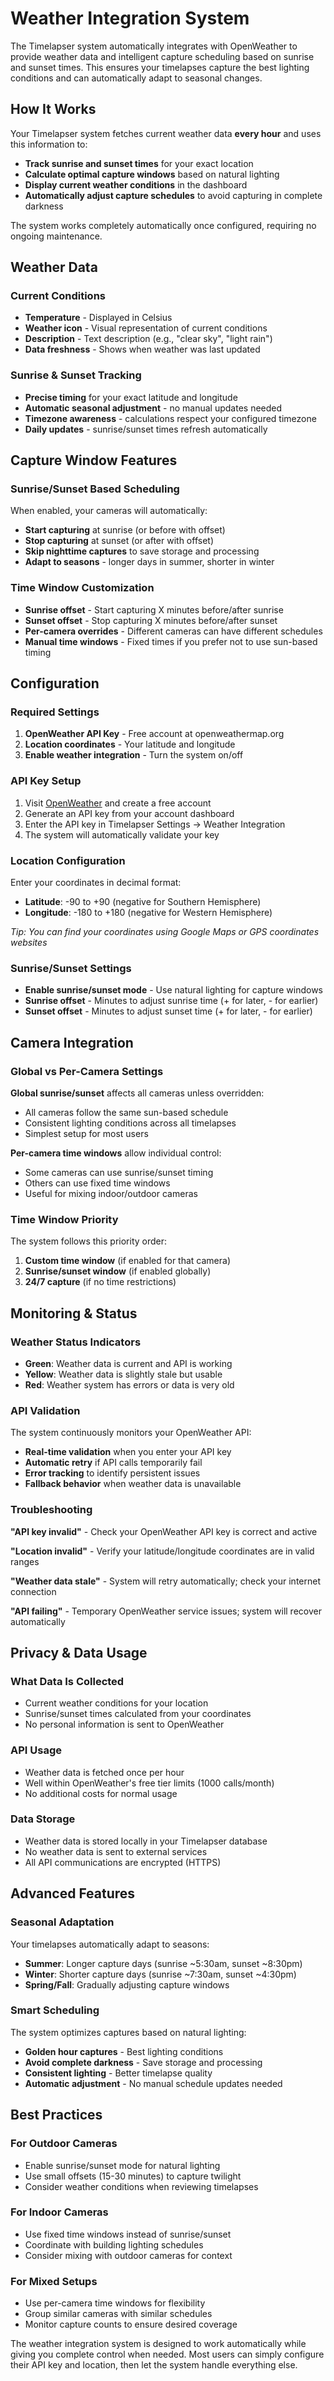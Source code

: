 # Weather Integration System

The Timelapser system automatically integrates with OpenWeather to provide
weather data and intelligent capture scheduling based on sunrise and sunset
times. This ensures your timelapses capture the best lighting conditions and can
automatically adapt to seasonal changes.

## How It Works

Your Timelapser system fetches current weather data **every hour** and uses this
information to:

- **Track sunrise and sunset times** for your exact location
- **Calculate optimal capture windows** based on natural lighting
- **Display current weather conditions** in the dashboard
- **Automatically adjust capture schedules** to avoid capturing in complete
  darkness

The system works completely automatically once configured, requiring no ongoing
maintenance.

## Weather Data

### Current Conditions

- **Temperature** - Displayed in Celsius
- **Weather icon** - Visual representation of current conditions
- **Description** - Text description (e.g., "clear sky", "light rain")
- **Data freshness** - Shows when weather was last updated

### Sunrise & Sunset Tracking

- **Precise timing** for your exact latitude and longitude
- **Automatic seasonal adjustment** - no manual updates needed
- **Timezone awareness** - calculations respect your configured timezone
- **Daily updates** - sunrise/sunset times refresh automatically

## Capture Window Features

### Sunrise/Sunset Based Scheduling

When enabled, your cameras will automatically:

- **Start capturing** at sunrise (or before with offset)
- **Stop capturing** at sunset (or after with offset)
- **Skip nighttime captures** to save storage and processing
- **Adapt to seasons** - longer days in summer, shorter in winter

### Time Window Customization

- **Sunrise offset** - Start capturing X minutes before/after sunrise
- **Sunset offset** - Stop capturing X minutes before/after sunset
- **Per-camera overrides** - Different cameras can have different schedules
- **Manual time windows** - Fixed times if you prefer not to use sun-based
  timing

## Configuration

### Required Settings

1. **OpenWeather API Key** - Free account at openweathermap.org
2. **Location coordinates** - Your latitude and longitude
3. **Enable weather integration** - Turn the system on/off

### API Key Setup

1. Visit [OpenWeather](https://openweathermap.org/api) and create a free account
2. Generate an API key from your account dashboard
3. Enter the API key in Timelapser Settings → Weather Integration
4. The system will automatically validate your key

### Location Configuration

Enter your coordinates in decimal format:

- **Latitude**: -90 to +90 (negative for Southern Hemisphere)
- **Longitude**: -180 to +180 (negative for Western Hemisphere)

_Tip: You can find your coordinates using Google Maps or GPS coordinates
websites_

### Sunrise/Sunset Settings

- **Enable sunrise/sunset mode** - Use natural lighting for capture windows
- **Sunrise offset** - Minutes to adjust sunrise time (+ for later, - for
  earlier)
- **Sunset offset** - Minutes to adjust sunset time (+ for later, - for earlier)

## Camera Integration

### Global vs Per-Camera Settings

**Global sunrise/sunset** affects all cameras unless overridden:

- All cameras follow the same sun-based schedule
- Consistent lighting conditions across all timelapses
- Simplest setup for most users

**Per-camera time windows** allow individual control:

- Some cameras can use sunrise/sunset timing
- Others can use fixed time windows
- Useful for mixing indoor/outdoor cameras

### Time Window Priority

The system follows this priority order:

1. **Custom time window** (if enabled for that camera)
2. **Sunrise/sunset window** (if enabled globally)
3. **24/7 capture** (if no time restrictions)

## Monitoring & Status

### Weather Status Indicators

- **Green**: Weather data is current and API is working
- **Yellow**: Weather data is slightly stale but usable
- **Red**: Weather system has errors or data is very old

### API Validation

The system continuously monitors your OpenWeather API:

- **Real-time validation** when you enter your API key
- **Automatic retry** if API calls temporarily fail
- **Error tracking** to identify persistent issues
- **Fallback behavior** when weather data is unavailable

### Troubleshooting

**"API key invalid"** - Check your OpenWeather API key is correct and active

**"Location invalid"** - Verify your latitude/longitude coordinates are in valid
ranges

**"Weather data stale"** - System will retry automatically; check your internet
connection

**"API failing"** - Temporary OpenWeather service issues; system will recover
automatically

## Privacy & Data Usage

### What Data Is Collected

- Current weather conditions for your location
- Sunrise/sunset times calculated from your coordinates
- No personal information is sent to OpenWeather

### API Usage

- Weather data is fetched once per hour
- Well within OpenWeather's free tier limits (1000 calls/month)
- No additional costs for normal usage

### Data Storage

- Weather data is stored locally in your Timelapser database
- No weather data is sent to external services
- All API communications are encrypted (HTTPS)

## Advanced Features

### Seasonal Adaptation

Your timelapses automatically adapt to seasons:

- **Summer**: Longer capture days (sunrise ~5:30am, sunset ~8:30pm)
- **Winter**: Shorter capture days (sunrise ~7:30am, sunset ~4:30pm)
- **Spring/Fall**: Gradually adjusting capture windows

### Smart Scheduling

The system optimizes captures based on natural lighting:

- **Golden hour captures** - Best lighting conditions
- **Avoid complete darkness** - Save storage and processing
- **Consistent lighting** - Better timelapse quality
- **Automatic adjustment** - No manual schedule updates needed

## Best Practices

### For Outdoor Cameras

- Enable sunrise/sunset mode for natural lighting
- Use small offsets (15-30 minutes) to capture twilight
- Consider weather conditions when reviewing timelapses

### For Indoor Cameras

- Use fixed time windows instead of sunrise/sunset
- Coordinate with building lighting schedules
- Consider mixing with outdoor cameras for context

### For Mixed Setups

- Use per-camera time windows for flexibility
- Group similar cameras with similar schedules
- Monitor capture counts to ensure desired coverage

The weather integration system is designed to work automatically while giving
you complete control when needed. Most users can simply configure their API key
and location, then let the system handle everything else.
